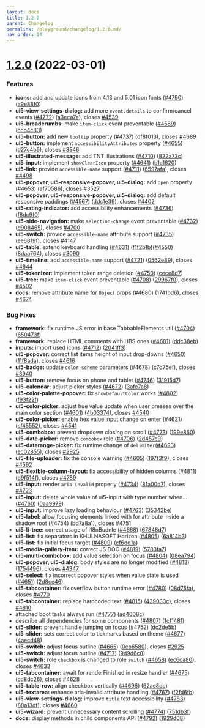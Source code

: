 ```yaml
---
layout: docs
title: 1.2.0
parent: Changelog
permalink: /playground/changelog/1.2.0.md/
nav_order: 14
---
```


# [1.2.0](https://github.com/khulnasoft-lab/kengine-webcomponents/compare/v1.1.2...v1.2.0) (2022-03-01)



### Features

* **icons:** add and update icons from 4.13 and 5.01 icon fonts  ([#4790](https://github.com/khulnasoft-lab/kengine-webcomponents/issues/4790)) ([a9e88f0](https://github.com/khulnasoft-lab/kengine-webcomponents/commit/a9e88f0))
* **ui5-view-settings-dialog:** add more `event.details` to confirm/cancel events ([#4772](https://github.com/khulnasoft-lab/kengine-webcomponents/issues/4772)) ([a3eca7a](https://github.com/khulnasoft-lab/kengine-webcomponents/commit/a3eca7a)), closes [#4539](https://github.com/khulnasoft-lab/kengine-webcomponents/issues/4539)
* **ui5-breadcrumbs:** make `item-click` event preventable ([#4589](https://github.com/khulnasoft-lab/kengine-webcomponents/issues/4589)) ([ccb4c83](https://github.com/khulnasoft-lab/kengine-webcomponents/commit/ccb4c83))
* **ui5-button:** add new `tooltip` property ([#4737](https://github.com/khulnasoft-lab/kengine-webcomponents/issues/4737)) ([df8f013](https://github.com/khulnasoft-lab/kengine-webcomponents/commit/df8f013)), closes [#4689](https://github.com/khulnasoft-lab/kengine-webcomponents/issues/4689)
* **ui5-button:** implement `accessibilityAttributes` property ([#4655](https://github.com/khulnasoft-lab/kengine-webcomponents/issues/4655)) ([d27c4b5](https://github.com/khulnasoft-lab/kengine-webcomponents/commit/d27c4b5)), closes [#3546](https://github.com/khulnasoft-lab/kengine-webcomponents/issues/3546)
* **ui5-illustrated-message:** add TNT illustrations ([#4710](https://github.com/khulnasoft-lab/kengine-webcomponents/issues/4710)) ([822a73c](https://github.com/khulnasoft-lab/kengine-webcomponents/commit/822a73c))
* **ui5-input:** implement `showClearIcon` property ([#4641](https://github.com/khulnasoft-lab/kengine-webcomponents/issues/4641)) ([b1c1620](https://github.com/khulnasoft-lab/kengine-webcomponents/commit/b1c1620))
* **ui5-link:** provide `accessible-name` support ([#4711](https://github.com/khulnasoft-lab/kengine-webcomponents/issues/4711)) ([6597afa](https://github.com/khulnasoft-lab/kengine-webcomponents/commit/6597afa)), closes [#4498](https://github.com/khulnasoft-lab/kengine-webcomponents/issues/4498)
* **ui5-popover, ui5-responsive-popover, ui5-dialog:** add `open` property ([#4653](https://github.com/khulnasoft-lab/kengine-webcomponents/issues/4653)) ([af70586](https://github.com/khulnasoft-lab/kengine-webcomponents/commit/af70586)), closes [#3527](https://github.com/khulnasoft-lab/kengine-webcomponents/issues/3527)
* **ui5-popover, ui5-responsive-popover, ui5-dialog:**  аdd default responsive paddings ([#4567](https://github.com/khulnasoft-lab/kengine-webcomponents/issues/4567)) ([ddc1e39](https://github.com/khulnasoft-lab/kengine-webcomponents/commit/ddc1e39)), closes [#4402](https://github.com/khulnasoft-lab/kengine-webcomponents/issues/4402)
* **ui5-rating-indicator:** add accessibility enhancements ([#4736](https://github.com/khulnasoft-lab/kengine-webcomponents/issues/4736)) ([f8dc9f0](https://github.com/khulnasoft-lab/kengine-webcomponents/commit/f8dc9f0))
* **ui5-side-navigation:** make `selection-change` event preventable ([#4732](https://github.com/khulnasoft-lab/kengine-webcomponents/issues/4732)) ([d908465](https://github.com/khulnasoft-lab/kengine-webcomponents/commit/d908465)), closes [#4700](https://github.com/khulnasoft-lab/kengine-webcomponents/issues/4700)
* **ui5-switch:** provide `accessible-name` attribute support ([#4735](https://github.com/khulnasoft-lab/kengine-webcomponents/issues/4735)) ([ee6819f](https://github.com/khulnasoft-lab/kengine-webcomponents/commit/ee6819f)), closes [#4147](https://github.com/khulnasoft-lab/kengine-webcomponents/issues/4147)
* **ui5-table:** extend keyboard handling ([#4631](https://github.com/khulnasoft-lab/kengine-webcomponents/issues/4631)) ([f1f2b1b](https://github.com/khulnasoft-lab/kengine-webcomponents/commit/f1f2b1b))([#4550](https://github.com/khulnasoft-lab/kengine-webcomponents/issues/4550)) ([8daa764](https://github.com/khulnasoft-lab/kengine-webcomponents/commit/8daa764)), closes [#3090](https://github.com/khulnasoft-lab/kengine-webcomponents/issues/3090)
* **ui5-timeline:** add `accessible-name` support ([#4721](https://github.com/khulnasoft-lab/kengine-webcomponents/issues/4721)) ([0562e89](https://github.com/khulnasoft-lab/kengine-webcomponents/commit/0562e89)), closes [#4644](https://github.com/khulnasoft-lab/kengine-webcomponents/issues/4644)
* **ui5-tokenizer:** implement token range deletion ([#4750](https://github.com/khulnasoft-lab/kengine-webcomponents/issues/4750)) ([cece8d7](https://github.com/khulnasoft-lab/kengine-webcomponents/commit/cece8d7))
* **ui5-tree:** make `item-click` event preventable ([#4708](https://github.com/khulnasoft-lab/kengine-webcomponents/issues/4708)) ([29967f0](https://github.com/khulnasoft-lab/kengine-webcomponents/commit/29967f0)), closes [#4502](https://github.com/khulnasoft-lab/kengine-webcomponents/issues/4502)
* **docs:** remove attribute name for `Object` props ([#4680](https://github.com/khulnasoft-lab/kengine-webcomponents/issues/4680)) ([1741bd6](https://github.com/khulnasoft-lab/kengine-webcomponents/commit/1741bd6)), closes [#4674](https://github.com/khulnasoft-lab/kengine-webcomponents/issues/4674)

### Bug Fixes

* **framework:** fix runtime JS error in base TabbableElements util ([#4704](https://github.com/khulnasoft-lab/kengine-webcomponents/issues/4704)) ([650473f](https://github.com/khulnasoft-lab/kengine-webcomponents/commit/650473f))
* **framework:** replace HTML comments with HBS ones ([#4681](https://github.com/khulnasoft-lab/kengine-webcomponents/issues/4681)) ([ddc38eb](https://github.com/khulnasoft-lab/kengine-webcomponents/commit/ddc38eb))
* **inputs:** import used icons ([#4712](https://github.com/khulnasoft-lab/kengine-webcomponents/issues/4712)) ([2041ff3](https://github.com/khulnasoft-lab/kengine-webcomponents/commit/2041ff3))
* **ui5-popover:** correct list items height of input drop-downs ([#4650](https://github.com/khulnasoft-lab/kengine-webcomponents/issues/4650)) ([11f8ada](https://github.com/khulnasoft-lab/kengine-webcomponents/commit/11f8ada)), closes [#4616](https://github.com/khulnasoft-lab/kengine-webcomponents/issues/4616)
* **ui5-badge:** update `color-scheme` parameters ([#4678](https://github.com/khulnasoft-lab/kengine-webcomponents/issues/4678)) ([c7d75ef](https://github.com/khulnasoft-lab/kengine-webcomponents/commit/c7d75ef)), closes [#3940](https://github.com/khulnasoft-lab/kengine-webcomponents/issues/3940)
* **ui5-button:** remove focus on phone and tablet ([#4746](https://github.com/khulnasoft-lab/kengine-webcomponents/issues/4746)) ([31915d7](https://github.com/khulnasoft-lab/kengine-webcomponents/commit/31915d7))
* **ui5-calendar:** adjust picker styles ([#4672](https://github.com/khulnasoft-lab/kengine-webcomponents/issues/4672)) ([3afe7a8](https://github.com/khulnasoft-lab/kengine-webcomponents/commit/3afe7a8))
* **ui5-color-palette-popover:** fix `showDefaultColor` works ([#4802](https://github.com/khulnasoft-lab/kengine-webcomponents/issues/4802)) ([f93f22f](https://github.com/khulnasoft-lab/kengine-webcomponents/commit/f93f22f))
* **ui5-color-picker:** adjust hue value update when user presses over the main color section ([#4601](https://github.com/khulnasoft-lab/kengine-webcomponents/issues/4601)) ([4b03374](https://github.com/khulnasoft-lab/kengine-webcomponents/commit/4b03374)), closes [#4540](https://github.com/khulnasoft-lab/kengine-webcomponents/issues/4540)
* **ui5-color-picker:** enable hex value input change on enter ([#4621](https://github.com/khulnasoft-lab/kengine-webcomponents/issues/4621)) ([cf45552](https://github.com/khulnasoft-lab/kengine-webcomponents/commit/cf45552)), closes [#4541](https://github.com/khulnasoft-lab/kengine-webcomponents/issues/4541)
* **ui5-combobox:** prevent dropdown closing on scroll ([#4773](https://github.com/khulnasoft-lab/kengine-webcomponents/issues/4773)) ([199e860](https://github.com/khulnasoft-lab/kengine-webcomponents/commit/199e860))
* **ui5-date-picker:** remove `combobox` role ([#4706](https://github.com/khulnasoft-lab/kengine-webcomponents/issues/4706)) ([2d457c9](https://github.com/khulnasoft-lab/kengine-webcomponents/commit/2d457c9))
* **ui5-daterange-picker:** fix runtime change of `delimiter`([#4693](https://github.com/khulnasoft-lab/kengine-webcomponents/issues/4693)) ([ec02855](https://github.com/khulnasoft-lab/kengine-webcomponents/commit/ec02855)), closes [#2925](https://github.com/khulnasoft-lab/kengine-webcomponents/issues/2925)
* **ui5-file-uploader:** fix the console warning ([#4605](https://github.com/khulnasoft-lab/kengine-webcomponents/issues/4605)) ([197f3f9](https://github.com/khulnasoft-lab/kengine-webcomponents/commit/197f3f9)), closes [#4592](https://github.com/khulnasoft-lab/kengine-webcomponents/issues/4592)
* **ui5-flexible-column-layout:** fix accessibility of hidden columns ([#4811](https://github.com/khulnasoft-lab/kengine-webcomponents/issues/4811)) ([d9f514f](https://github.com/khulnasoft-lab/kengine-webcomponents/commit/d9f514f)), closes [#4789](https://github.com/khulnasoft-lab/kengine-webcomponents/issues/4789)
* **ui5-input:** render `aria-invalid` properly ([#4734](https://github.com/khulnasoft-lab/kengine-webcomponents/issues/4734)) ([81a00d7](https://github.com/khulnasoft-lab/kengine-webcomponents/commit/81a00d7)), closes [#4723](https://github.com/khulnasoft-lab/kengine-webcomponents/issues/4723)
* **ui5-input:** delete whole value of ui5-input with type number when… ([#4760](https://github.com/khulnasoft-lab/kengine-webcomponents/issues/4760)) ([0aa9979](https://github.com/khulnasoft-lab/kengine-webcomponents/commit/0aa9979))
* **ui5-input:** improve lazy loading behaviour ([#4763](https://github.com/khulnasoft-lab/kengine-webcomponents/issues/4763)) ([35342be](https://github.com/khulnasoft-lab/kengine-webcomponents/commit/35342be))
* **ui5-label:** allow focusing elements linked with for attribute inside a shadow root ([#4754](https://github.com/khulnasoft-lab/kengine-webcomponents/issues/4754)) ([bd7a8a1](https://github.com/khulnasoft-lab/kengine-webcomponents/commit/bd7a8a1)), closes [#4751](https://github.com/khulnasoft-lab/kengine-webcomponents/issues/4751)
* **ui5-li-tree:** correct usage of i18nBudnle ([#4668](https://github.com/khulnasoft-lab/kengine-webcomponents/issues/4668)) ([67848d7](https://github.com/khulnasoft-lab/kengine-webcomponents/commit/67848d7))
* **ui5-list:** fix separators in KHULNASOFT Horizon ([#4805](https://github.com/khulnasoft-lab/kengine-webcomponents/issues/4805)) ([6a814b3](https://github.com/khulnasoft-lab/kengine-webcomponents/commit/6a814b3))
* **ui5-list:** fix initial focus target ([#4809](https://github.com/khulnasoft-lab/kengine-webcomponents/issues/4809)) ([cf6dd1a](https://github.com/khulnasoft-lab/kengine-webcomponents/commit/cf6dd1a))
* **ui5-media-gallery-item:** correct JS DOC ([#4819](https://github.com/khulnasoft-lab/kengine-webcomponents/issues/4819)) ([5783fa7](https://github.com/khulnasoft-lab/kengine-webcomponents/commit/5783fa7))
* **ui5-multi-combobox:** add value selection on focus ([#4804](https://github.com/khulnasoft-lab/kengine-webcomponents/issues/4804)) ([08ea794](https://github.com/khulnasoft-lab/kengine-webcomponents/commit/08ea794))
* **ui5-popover, ui5-dialog:** body styles are no longer modified  ([#4813](https://github.com/khulnasoft-lab/kengine-webcomponents/issues/4813)) ([1754496](https://github.com/khulnasoft-lab/kengine-webcomponents/commit/1754496)), closes [#4347](https://github.com/khulnasoft-lab/kengine-webcomponents/issues/4347)
* **ui5-select:** fix incorrect popover styles when value state is used ([#4651](https://github.com/khulnasoft-lab/kengine-webcomponents/issues/4651)) ([2d8ce46](https://github.com/khulnasoft-lab/kengine-webcomponents/commit/2d8ce46))
* **ui5-tabcontainer:** fix overflow button runtime error ([#4780](https://github.com/khulnasoft-lab/kengine-webcomponents/issues/4780)) ([08d75fa](https://github.com/khulnasoft-lab/kengine-webcomponents/commit/08d75fa)), closes [#4770](https://github.com/khulnasoft-lab/kengine-webcomponents/issues/4770)
* **ui5-tabcontainer:** replace hardcoded text ([#4815](https://github.com/khulnasoft-lab/kengine-webcomponents/issues/4815)) ([439033c](https://github.com/khulnasoft-lab/kengine-webcomponents/commit/439033c)), closes [#4810](https://github.com/khulnasoft-lab/kengine-webcomponents/issues/4810)
* attached boot tasks always run ([#4777](https://github.com/khulnasoft-lab/kengine-webcomponents/issues/4777)) ([ad4608c](https://github.com/khulnasoft-lab/kengine-webcomponents/commit/ad4608c))
* describe all dependencies for some components ([#4807](https://github.com/khulnasoft-lab/kengine-webcomponents/issues/4807)) ([1cf148f](https://github.com/khulnasoft-lab/kengine-webcomponents/commit/1cf148f))
* **ui5-slider:** prevent handle jumping on focus ([#4752](https://github.com/khulnasoft-lab/kengine-webcomponents/issues/4752)) ([dc2de5b](https://github.com/khulnasoft-lab/kengine-webcomponents/commit/dc2de5b))
* **ui5-slider:** sets correct color to tickmarks based on theme ([#4677](https://github.com/khulnasoft-lab/kengine-webcomponents/issues/4677)) ([4aecd48](https://github.com/khulnasoft-lab/kengine-webcomponents/commit/4aecd48))
* **ui5-switch:** adjust focus outline ([#4665](https://github.com/khulnasoft-lab/kengine-webcomponents/issues/4665)) ([0cb6580](https://github.com/khulnasoft-lab/kengine-webcomponents/commit/0cb6580)), closes [#2925](https://github.com/khulnasoft-lab/kengine-webcomponents/issues/2925)
* **ui5-switch:** adjust focus outline ([#4717](https://github.com/khulnasoft-lab/kengine-webcomponents/issues/4717)) ([9d9d6c8](https://github.com/khulnasoft-lab/kengine-webcomponents/commit/9d9d6c8))
* **ui5-switch:** role `checkbox` is changed to role `switch` ([#4658](https://github.com/khulnasoft-lab/kengine-webcomponents/issues/4658)) ([ec6ca80](https://github.com/khulnasoft-lab/kengine-webcomponents/commit/ec6ca80)), closes [#4633](https://github.com/khulnasoft-lab/kengine-webcomponents/issues/4633)
* **ui5-tabcontainer:** await for renderFinished in resize handler ([#4675](https://github.com/khulnasoft-lab/kengine-webcomponents/issues/4675)) ([cd8dc26](https://github.com/khulnasoft-lab/kengine-webcomponents/commit/cd8dc26)), closes [#4628](https://github.com/khulnasoft-lab/kengine-webcomponents/issues/4628)
* **ui5-table-row:** align checkbox vertically ([#4696](https://github.com/khulnasoft-lab/kengine-webcomponents/issues/4696)) ([62ae8dc](https://github.com/khulnasoft-lab/kengine-webcomponents/commit/62ae8dc))
* **ui5-textarea:** enhance aria-invalid attribute handling ([#4767](https://github.com/khulnasoft-lab/kengine-webcomponents/issues/4767)) ([f2fd6fb](https://github.com/khulnasoft-lab/kengine-webcomponents/commit/f2fd6fb))
* **ui5-view-settings-dialog:** improve `title` text accessibility  ([#4783](https://github.com/khulnasoft-lab/kengine-webcomponents/issues/4783)) ([88a13df](https://github.com/khulnasoft-lab/kengine-webcomponents/commit/88a13df)), closes [#4660](https://github.com/khulnasoft-lab/kengine-webcomponents/issues/4660)
* **ui5-wizard:** prevent unnecessary content scrolling ([#4774](https://github.com/khulnasoft-lab/kengine-webcomponents/issues/4774)) ([751db3f](https://github.com/khulnasoft-lab/kengine-webcomponents/commit/751db3f))
* **docs:** display methods in child components API ([#4792](https://github.com/khulnasoft-lab/kengine-webcomponents/issues/4792)) ([1929d08](https://github.com/khulnasoft-lab/kengine-webcomponents/commit/1929d08))
